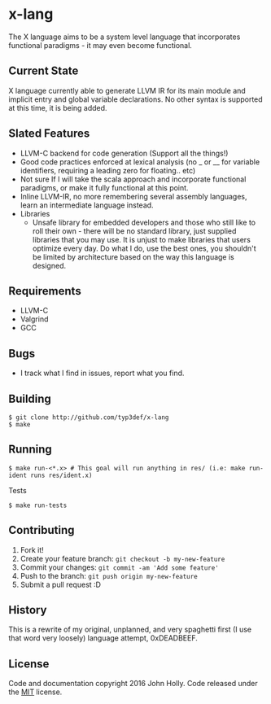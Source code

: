 # x-lang

The X language aims to be a system level language that incorporates functional paradigms - it may even become functional.

## Current State

X language currently able to generate LLVM IR for its main module and implicit entry and global variable declarations. No other syntax is supported at this time, it is being added.

## Slated Features

* LLVM-C backend for code generation (Support all the things!)
* Good code practices enforced at lexical analysis (no _ or __ for variable identifiers, requiring a leading zero for floating.. etc)
* Not sure If I will take the scala approach and incorporate functional paradigms, or make it fully functional at this point.
* Inline LLVM-IR, no more remembering several assembly languages, learn an intermediate language instead.
* Libraries
  * Unsafe library for embedded developers and those who still like to roll their own - there will be no standard library, just supplied libraries that you may use. It is unjust to make libraries that users optimize every day. Do what I do, use the best ones, you shouldn't be limited by architecture based on the way this language is designed.

## Requirements

* LLVM-C
* Valgrind
* GCC

## Bugs

* I track what I find in issues, report what you find.

## Building

```
$ git clone http://github.com/typ3def/x-lang
$ make
```

## Running

```
$ make run-<*.x> # This goal will run anything in res/ (i.e: make run-ident runs res/ident.x)
```

Tests

```
$ make run-tests
```

## Contributing

1. Fork it!
2. Create your feature branch: `git checkout -b my-new-feature`
3. Commit your changes: `git commit -am 'Add some feature'`
4. Push to the branch: `git push origin my-new-feature`
5. Submit a pull request :D

## History

This is a rewrite of my original, unplanned, and very spaghetti first (I use that word very loosely) language attempt, 0xDEADBEEF.

## License

Code and documentation copyright 2016 John Holly. Code released under the [MIT](LICENSE.md) license.
